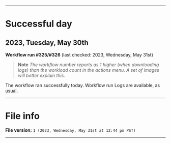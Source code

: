 
***

# Successful day

## 2023, Tuesday, May 30th

**Workflow run #325/#326** (last checked: 2023, Wednesday, May 31st)

> **Note** _The workflow number reports as 1 higher (when downloading logs) than the workload count in the actions menu. A set of images will better explain this._

The workflow ran successfully today. Workflow run Logs are available, as usual.

***

# File info

**File version:** `1 (2023, Wednesday, May 31st at 12:44 pm PST)`

***
